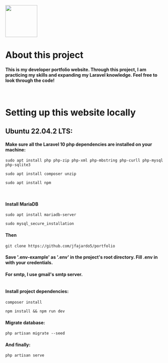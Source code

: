 <p align="left"><a href="https://jfajardo.net" target="_blank"><img src="https://jfajardo.net/images/applogo.png" width="100"></a></p>


# About this project

#### This is my developer portfolio website. Through this project, I am practicing my skills and expanding my Laravel knowledge. Feel free to look through the code!
<br/>

# Setting up this website locally




## Ubuntu 22.04.2 LTS:
#### Make sure all the Laravel 10 php dependencies are installed on your machine:<br/>


```
sudo apt install php php-zip php-xml php-mbstring php-curll php-mysql php-sqlite3
```
```
sudo apt install composer unzip
```
```
sudo apt install npm
```
<br/>

#### Install MariaDB

```
sudo apt install mariadb-server
```
```
sudo mysql_secure_installation
```
#### Then
```
git clone https://github.com/jfajardo5/portfolio
```

#### Save '.env-example' as '.env' in the project's root directory. Fill .env in with your credentials.

#### For smtp, I use gmail's smtp server.<br/><br/>

#### Install project dependencies:

```
composer install
```
```
npm install && npm run dev
```

#### Migrate database:

```
php artisan migrate --seed
```
#### And finally:
```
php artisan serve
```



